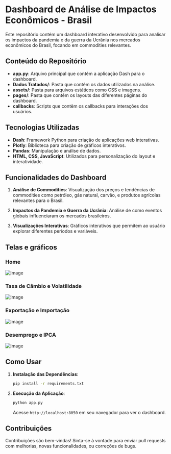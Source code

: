 # Dashboard de Análise de Impactos Econômicos - Brasil

Este repositório contém um dashboard interativo desenvolvido para analisar os impactos da pandemia e da guerra da Ucrânia nos mercados econômicos do Brasil, focando em commodities relevantes.

## Conteúdo do Repositório

- **app.py**: Arquivo principal que contém a aplicação Dash para o dashboard.
- **Dados Tratados/**: Pasta que contém os dados utilizados na análise.
- **assets/**: Pasta para arquivos estáticos como CSS e imagens.
- **pages/**: Pasta que contém os layouts das diferentes páginas do dashboard.
- **callbacks**: Scripts que contêm os callbacks para interações dos usuários.

## Tecnologias Utilizadas

- **Dash**: Framework Python para criação de aplicações web interativas.
- **Plotly**: Biblioteca para criação de gráficos interativos.
- **Pandas**: Manipulação e análise de dados.
- **HTML, CSS, JavaScript**: Utilizados para personalização do layout e interatividade.

## Funcionalidades do Dashboard

1. **Análise de Commodities**: Visualização dos preços e tendências de commodities como petróleo, gás natural, carvão, e produtos agrícolas relevantes para o Brasil.
   
2. **Impactos da Pandemia e Guerra da Ucrânia**: Análise de como eventos globais influenciaram os mercados brasileiros.

3. **Visualizações Interativas**: Gráficos interativos que permitem ao usuário explorar diferentes períodos e variáveis.

## Telas e gráficos

### Home
![image](https://github.com/LeandroRochAlg/Analise-de-Dados/assets/87719561/e6488889-c2f9-4c53-a326-425c61f4ec84)

### Taxa de Câmbio e Volatilidade
![image](https://github.com/LeandroRochAlg/Analise-de-Dados/assets/87719561/b1b8e25c-7585-4bb1-89ed-abdbdd82f467)

### Exportação e Importação
![image](https://github.com/LeandroRochAlg/Analise-de-Dados/assets/87719561/06d31059-0c2d-4314-9a86-ca0b9c853f64)

### Desemprego e IPCA
![image](https://github.com/LeandroRochAlg/Analise-de-Dados/assets/87719561/7da9bb53-926f-4754-819b-78258b925c65)

## Como Usar

1. **Instalação das Dependências**:
   ```bash
   pip install -r requirements.txt
   ```

2. **Execução da Aplicação**:
   ```bash
   python app.py
   ```
   Acesse `http://localhost:8050` em seu navegador para ver o dashboard.

## Contribuições

Contribuições são bem-vindas! Sinta-se à vontade para enviar pull requests com melhorias, novas funcionalidades, ou correções de bugs.

